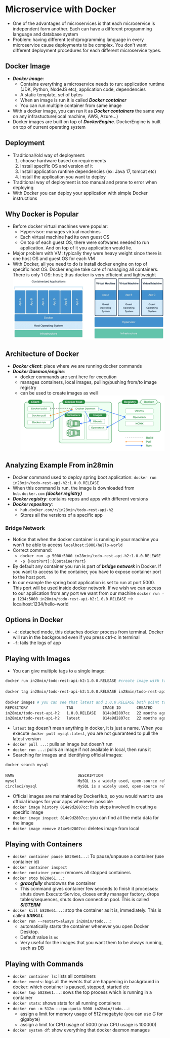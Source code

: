 # Microservice with Docker
- One of the advantages of microservices is that each microservice is independent form another. Each can have a different programming language and database system
- Problem: having different tech/programming language in every microservice cause deployments to be complex. You don't want different deployment procedures for each different microservice types.

## Docker Image
- ***Docker image***:
    - Contains everything a microservice needs to run: application runtime (JDK, Python, NodeJS etc), application code, dependencies
    - A static template, set of bytes
    - When an image is run it is called ***Docker container***
    - You can run multiple container from same image
- With a docker image, you can run it as ***Docker containers*** the same way on any infrastucture(local machine, AWS, Azure...)
- Docker images are built on top of ***DockerEngine***. DockerEngine is built on top of current operating system

## Deployment
- Traditional/old way of deployment:
    1. choose hardware based on requirements
    2. Install specific OS and version of it
    3. Install application runtime dependencies (ex: Java 17, tomcat etc)
    4. Install the application you want to deploy
- Traditional way of deployment is too manual and prone to error when deploying
- With Docker you can deploy your application with simple Docker instructions

## Why Docker is Popular
- Before docker virtual machines were popular:
    - Hypervisor: manages virtual machines
    - Each virtual machine had its own guest OS
    - On top of each guest OS, there were softwares needed to run application. And on top of it you application would lie.
- Major problem with VM: typically they were heavy weight since there is one host OS and guest OS for each VM
- With Docker, all you need to do is install docker engine on top of specific host OS. Docker engine take care of managing all containers. There is only 1 OS: host; thus docker is very efficient and lightweight
![docker.jpg](./docker.jpg)

## Architecture of Docker
- ***Docker client***: place where we are running docker commands
- ***Docker Daemon/engine***: 
    - docker commands are sent here for execution
    - manages containers, local images, pulling/pushing from/to image registry
    - can be used to create images as well
![docker-arc.jpg](docker-arc.png)

## Analyzing Example From in28min
- Docker command used to deploy spring boot application: `docker run in28min/todo-rest-api-h2:1.0.0.RELEASE`
- When this command is run, the image is downloaded from `hub.docker.com` ***(docker registry)***
- ***Docker registry***: contains repos and apps with different versions
- ***Docker repository***: 
    - `hub.docker.com/r/in28min/todo-rest-api-h2`
    - Stores all the versions of a specific app

### Bridge Network
- Notice that when the docker container is running in your machine you won't be able to access `localhost:5000/hello-world`
- Correct command: 
    - `docker run -p 5000:5000 in28min/todo-rest-api-h2:1.0.0.RELEASE`
    - `-p {HostPort}:{ContainerPort}`
- By default any container you run is part of ***bridge network*** in Docker. If you want to access to the container, you have to expose container port to the host port.
- In our example the spring boot application is set to run at port 5000. This port will be used inside docker network. If we wish we can access to our application from any port we want from our machine `docker run -p 1234:5000 in28min/todo-rest-api-h2:1.0.0.RELEASE` --> localhost:1234/hello-world

## Options in Docker
- `-d`: detached mode, this detaches docker process from terminal. Docker will run in the background even if you press ctrl-c in terminal
- `-f`: tails the logs of app

## Playing with Images
- You can give multiple tags to a single image:
```bash
docker run in28min/todo-rest-api-h2:1.0.0.RELEASE #create image with tag 1.0.0.RELEASE

docker tag in28min/todo-rest-api-h2:1.0.0.RELEASE in28min/todo-rest-api-h2:latest #create image with tag latest from existing image

docker images # you can see that latest and 1.0.0.RELEASE both point to the same version
REPOSITORY                 TAG             IMAGE ID       CREATED         SIZE
in28min/todo-rest-api-h2   1.0.0.RELEASE   814e9d2807cc   22 months ago   141MB
in28min/todo-rest-api-h2   latest          814e9d2807cc   22 months ago   141MB
```
- `latest` tag doesn't mean anything in docker, it is just a name. When you execute `docker pull mysql:latest`, you are not guaranteed to pull the latest version
- `docker pull ...`: pulls an image but doesn't run
- `docker run ...`: pulls an image if not available in local, then runs it
- Searching for images and identifying official images:
```bash
docker search mysql

NAME                            DESCRIPTION                                     STARS     OFFICIAL
mysql                           MySQL is a widely used, open-source relation…   15006     [OK]
circleci/mysql                  MySQL is a widely used, open-source relation…   29        
```
- Official images are maintained by DockerHub, so you would want to use official images for your apps whenever possible
- `docker image history 814e9d2807cc`: lists steps involved in creating a specific image
- `docker image inspect 814e9d2807cc`: you can find all the meta data for the image
- `docker image remove 814e9d2807cc`: deletes image from local

## Playing with Containers
- `docker container pause b828e61...`: To pause/unpause a container (use container id)
- `docker container inspect`
- `docker container prune`: removes all stopped containers
- `docker stop b828e61...`: 
    - ***gracefully*** shutdowns the container
    - This command gives container few seconds to finish it processes: shuts down ExecutorService, closes entity manager factory, drops tables/sequences, shuts down connection pool. This is called ***SIGTERM*** 
- `docker kill b828e61...`: stop the container as it is, immediately. This is called ***SIGKILL***
- `docker run --restart=always in28min/todo...`: 
    - automatically starts the container whenever you open Docker Desktop. 
    - Default value is `no`
    - Very useful for the images that you want them to be always running, such as DB

## Playing with Commands
- `docker container ls`: lists all containers
- `docker events`: logs all the events that are happening in background in docker: which container is paused, stopped, started etc
- `docker top b828e61...`: sows the top process which is running in a container
- `docker stats`: shows stats for all running containers
- `docker run -m 512m --cpu-quota 5000 in28min/todo...`:
    - assign a limit for memory usage of 512 megabyte (you can use *G* for gigabyte)
    - assign a limit for CPU usage of 5000 (max CPU usage is 100000)
- `docker system df`: show everything that docker daemon manages
